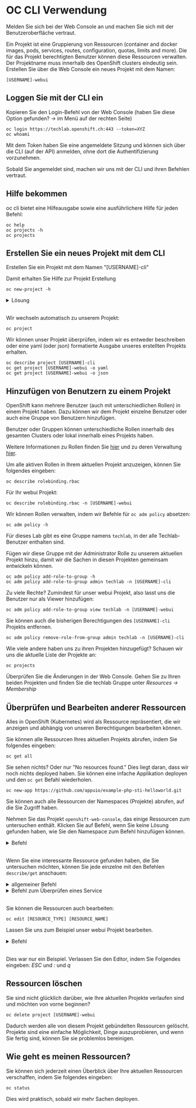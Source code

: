 # OC CLI Verwendung

Melden Sie sich bei der Web Console an und machen Sie sich mit der Benutzeroberfläche vertraut.

Ein Projekt ist eine Gruppierung von Ressourcen (container and docker images, pods, services, routes, configuration, quotas, limits and more). Die für das Projekt berechtigten Benutzer können diese Ressourcen verwalten. Der Projektname muss innerhalb des OpenShift clusters eindeutig sein.
Erstellen Sie über die Web Console ein neues Projekt mit dem Namen:

    [USERNAME]-webui

## Loggen Sie mit der CLI ein

Kopieren Sie den Login-Befehl von der Web Console (haben Sie diese Option gefunden? -> im Menü auf der rechten Seite)

    oc login https://techlab.openshift.ch:443 --token=XYZ
    oc whoami

Mit dem Token haben Sie eine angemeldete Sitzung und können sich über die CLI (auf der API) anmelden, ohne dort die Authentifizierung vorzunehmen.

Sobald Sie angemeldet sind, machen wir uns mit der CLI und ihren Befehlen vertraut.

## Hilfe bekommen

oc cli bietet eine Hilfeausgabe sowie eine ausführlichere Hilfe für jeden Befehl:

    oc help
    oc projects -h
    oc projects

## Erstellen Sie ein neues Projekt mit dem CLI

Erstellen Sie ein Projekt mit dem Namen "[USERNAME]-cli"

Damit erhalten Sie Hilfe zur Projekt Erstellung

    oc new-project -h

<details><summary>Lösung</summary>oc new-project [USERNAME]-cli</details><br/>

Wir wechseln automatisch zu unserem Projekt:

    oc project

Wir können unser Projekt überprüfen, indem wir es entweder beschreiben oder eine yaml (oder json) formatierte Ausgabe unseres erstellten Projekts erhalten.

    oc describe project [USERNAME]-cli
    oc get project [USERNAME]-webui -o yaml
    oc get project [USERNAME]-webui -o json

## Hinzufügen von Benutzern zu einem Projekt

OpenShift kann mehrere Benutzer (auch mit unterschiedlichen Rollen) in einem Projekt haben. Dazu können wir dem Projekt einzelne Benutzer oder auch eine Gruppe von Benutzern hinzufügen.

Benutzer oder Gruppen können unterschiedliche Rollen innerhalb des gesamten Clusters oder lokal innerhalb eines Projekts haben.

Weitere Informationen zu Rollen finden Sie [hier](https://docs.openshift.com/container-platform/latest/authentication/using-rbac.html) und zu deren Verwaltung [hier](https://docs.openshift.com/container-platform/4.3/authentication/using-rbac.html#viewing-cluster-roles_using-rbac).

Um alle aktiven Rollen in Ihrem aktuellen Projekt anzuzeigen, können Sie folgendes eingeben:

    oc describe rolebinding.rbac

Für Ihr webui Projekt:

    oc describe rolebinding.rbac -n [USERNAME]-webui

Wir können Rollen verwalten, indem wir Befehle für `oc adm policy` absetzen:

    oc adm policy -h

Für dieses Lab gibt es eine Gruppe namens `techlab`, in der alle Techlab-Benutzer enthalten sind.

Fügen wir diese Gruppe mit der Administrator Rolle zu unserem aktuellen Projekt hinzu, damit wir die Sachen in diesen Projekten gemeinsam entwickeln können.

    oc adm policy add-role-to-group -h
    oc adm policy add-role-to-group admin techlab -n [USERNAME]-cli

Zu viele Rechte? Zumindest für unser webui Projekt, also lasst uns die Benutzer nur als Viewer hinzufügen:

    oc adm policy add-role-to-group view techlab -n [USERNAME]-webui

Sie können auch die bisherigen Berechtigungen des `[USERNAME]-cli` Projekts entfernen.

    oc adm policy remove-role-from-group admin techlab -n [USERNAME]-cli

Wie viele andere haben uns zu ihren Projekten hinzugefügt? Schauen wir uns die aktuelle Liste der Projekte an:

    oc projects

Überprüfen Sie die Änderungen in der Web Console. Gehen Sie zu Ihren beiden Projekten und finden Sie die techlab Gruppe unter _Resources -> Membership_

## Überprüfen und Bearbeiten anderer Ressourcen

Alles in OpenShift (Kubernetes) wird als Ressource repräsentiert, die wir anzeigen und abhängig von unseren Berechtigungen bearbeiten können.

Sie können alle Ressourcen Ihres aktuellen Projekts abrufen, indem Sie folgendes eingeben:

    oc get all

Sie sehen nichts? Oder nur "No resources found."
Dies liegt daran, dass wir noch nichts deployed haben. Sie können eine infache Applikation deployen und den `oc get` Befahl wiederholen.

    oc new-app https://github.com/appuio/example-php-sti-helloworld.git

Sie können auch alle Ressourcen der Namespaces (Projekte) abrufen, auf die Sie Zugriff haben.

Nehmen Sie das Projekt `openshift-web-console`, das einige Ressourcen zum untersuchen enthält.
Klicken Sie auf Befehl, wenn Sie keine Lösung gefunden haben, wie Sie den Namespace zum Befehl hinzufügen können.

<details><summary>Befehl</summary>oc get all -n openshift-web-console</details><br/>

Wenn Sie eine interessante Ressource gefunden haben, die Sie untersuchen möchten, können Sie jede einzelne mit den Befehlen `describe/get` anschauen:

<details><summary>allgemeiner Befehl</summary>oc describe [RESOURCE_TYPE] [RESOURCE_NAME] -n openshift-web-console</details>
<details><summary>Befehl zum Überprüfen eines Service</summary>oc describe service webconsole -n openshift-web-console</details><br/>

Sie können die Ressourcen auch bearbeiten:

    oc edit [RESOURCE_TYPE] [RESOURCE_NAME]

Lassen Sie uns zum Beispiel unser webui Projekt bearbeiten.

<details><summary>Befehl</summary>oc edit project [USERNAME]-webui</details><br/>

Dies war nur ein Beispiel. Verlassen Sie den Editor, indem Sie Folgendes eingeben: _ESC_ und _:_ und _q_

## Ressourcen löschen

Sie sind nicht glücklich darüber, wie Ihre aktuellen Projekte verlaufen sind und möchten von vorne beginnen?

    oc delete project [USERNAME]-webui

Dadurch werden alle von diesem Projekt gebündelten Ressourcen gelöscht. Projekte sind eine einfache Möglichkeit, Dinge auszuprobieren, und wenn Sie fertig sind, können Sie sie problemlos bereinigen.

## Wie geht es meinen Ressourcen?

Sie können sich jederzeit einen Überblick über Ihre aktuellen Ressourcen verschaffen, indem Sie folgendes eingeben:

    oc status

Dies wird praktisch, sobald wir mehr Sachen deployen.
